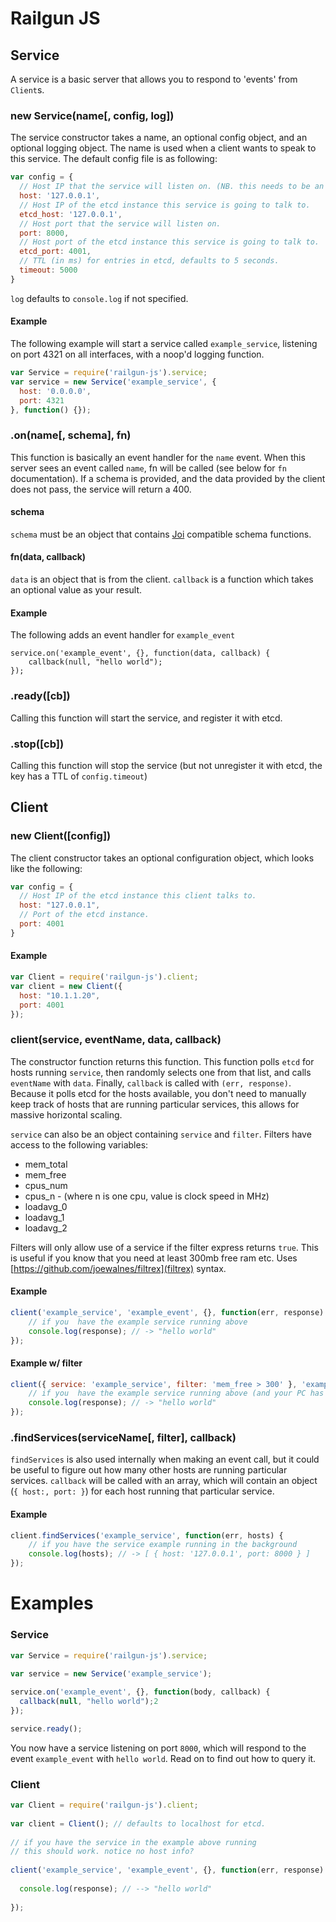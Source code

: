 # Railgun JS

## Service

A service is a basic server that allows you to respond to 'events' from `Client`s.

### new Service(name[, config, log])

The service constructor takes a name, an optional config object, and an optional logging object.
The name is used when a client wants to speak to this service. The default config file is as following:

```js
var config = {
  // Host IP that the service will listen on. (NB. this needs to be an interface the outside world can talk to.)
  host: '127.0.0.1',
  // Host IP of the etcd instance this service is going to talk to.
  etcd_host: '127.0.0.1',
  // Host port that the service will listen on.
  port: 8000,
  // Host port of the etcd instance this service is going to talk to.
  etcd_port: 4001,
  // TTL (in ms) for entries in etcd, defaults to 5 seconds.
  timeout: 5000
}
```
`log` defaults to `console.log` if not specified.

#### Example
The following example will start a service called `example_service`, listening on port 4321 on all interfaces, with a noop'd logging function.
```js
var Service = require('railgun-js').service;
var service = new Service('example_service', {
  host: '0.0.0.0',
  port: 4321
}, function() {});
```

### .on(name[, schema], fn)
This function is basically an event handler for the `name` event. When this server sees an event called `name`, fn will be called (see below for `fn` documentation). If a schema is provided, and the data provided by the client does not pass, the service will return a 400.

#### schema

`schema` must be an object that contains [Joi](https://github.com/spumko/joi) compatible schema functions.

#### fn(data, callback)
`data` is an object that is from the client.
`callback` is a function which takes an optional value as your result.

#### Example
The following adds an event handler for `example_event` 
```
service.on('example_event', {}, function(data, callback) {
    callback(null, "hello world");
});
```

### .ready([cb])
Calling this function will start the service, and register it with etcd.
### .stop([cb])
Calling this function will stop the service (but not unregister it with etcd, the key has a TTL of `config.timeout`)

## Client

### new Client([config])
The client constructor takes an optional configuration object, which looks like the following:
```js
var config = {
  // Host IP of the etcd instance this client talks to.
  host: "127.0.0.1", 
  // Port of the etcd instance.
  port: 4001        
}
```
#### Example
```js
var Client = require('railgun-js').client;
var client = new Client({
  host: "10.1.1.20",
  port: 4001
});
```
### client(service, eventName, data, callback)
The constructor function returns this function. This function polls `etcd` for hosts running `service`, then randomly selects one from that list, and calls `eventName` with `data`. Finally, `callback` is called with `(err, response)`. Because it polls etcd for the hosts available, you don't need to manually keep track of hosts that are running particular services, this allows for massive horizontal scaling.

`service` can also be an object containing `service` and `filter`. Filters have access to the following variables:

* mem_total
* mem_free
* cpus_num
* cpus_n - (where n is one cpu, value is clock speed in MHz)
* loadavg_0
* loadavg_1
* loadavg_2

Filters will only allow use of a service if the filter express returns `true`. This is useful if you know that you need at least 300mb free ram etc. Uses [https://github.com/joewalnes/filtrex](filtrex) syntax.

#### Example
```js
client('example_service', 'example_event', {}, function(err, response) {
    // if you  have the example service running above
    console.log(response); // -> "hello world"
});
```

#### Example w/ filter
```js
client({ service: 'example_service', filter: 'mem_free > 300' }, 'example_event', {}, function(err, response) {
    // if you  have the example service running above (and your PC has more than 300mb ram :))
    console.log(response); // -> "hello world"
});
```

### .findServices(serviceName[, filter], callback)
`findServices` is also used internally when making an event call, but it could be useful to figure out how many other hosts are running particular services. `callback` will be called with an array, which will contain an object (```{ host:, port: }```) for each host running that particular service.

#### Example
```js
client.findServices('example_service', function(err, hosts) {
    // if you have the service example running in the background
    console.log(hosts); // -> [ { host: '127.0.0.1', port: 8000 } ]
});
```

# Examples

### Service

```js
var Service = require('railgun-js').service;
  
var service = new Service('example_service');

service.on('example_event', {}, function(body, callback) {
  callback(null, "hello world");2
});

service.ready();

```

You now have a service listening on port `8000`, which will respond to the event `example_event` with `hello world`. Read on to find out how to query it.

### Client

```js
var Client = require('railgun-js').client;
    
var client = Client(); // defaults to localhost for etcd.
   
// if you have the service in the example above running
// this should work. notice no host info?
   
client('example_service', 'example_event', {}, function(err, response) {
        
  console.log(response); // --> "hello world"
  
});
   
```